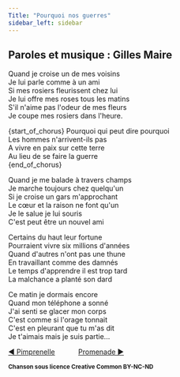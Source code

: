 ```yaml
---
Title: "Pourquoi nos guerres"
sidebar_left: sidebar
---
```


## Paroles et musique : Gilles Maire

Quand je croise un de mes voisins  
Je lui parle comme à un ami  
Si mes rosiers fleurissent chez lui  
Je lui offre mes roses tous les matins  
S'il n'aime pas l'odeur de mes fleurs  
Je coupe mes rosiers dans l'heure.  

{start_of_chorus}
Pourquoi qui peut dire pourquoi  
Les hommes n'arrivent-ils pas  
A vivre en paix sur cette terre  
Au lieu de se faire la guerre  
{end_of_chorus}

Quand je me balade à travers champs  
Je marche toujours chez quelqu'un  
Si je croise un gars m'approchant  
Le cœur et la raison ne font qu'un  
Je le salue je lui souris  
C'est peut être un nouvel ami  

Certains du haut leur fortune  
Pourraient vivre six millions d'années   
Quand d'autres n'ont pas une thune  
En travaillant comme des damnés  
Le temps d'apprendre il est trop tard  
La malchance a planté son dard  

Ce matin je dormais encore  
Quand mon téléphone a sonné  
J'ai senti se glacer mon corps  
C'est comme si l'orage tonnait  
C'est en pleurant que tu m'as dit  
Je t'aimais mais je suis partie...  

[◀ Pimprenelle](../pimprenelle) ​ ​ ​ ​ ​ ​ ​ ​ ​ ​ ​ ​[Promenade ▶](../promenade)


<b><sub>Chanson sous licence Creative Common BY-NC-ND</sub></b>
